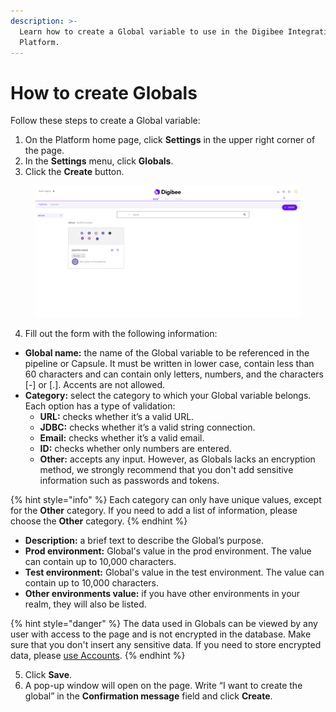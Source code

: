 ```yaml
---
description: >-
  Learn how to create a Global variable to use in the Digibee Integration
  Platform.
---
```


# How to create Globals

Follow these steps to create a Global variable:

1. On the Platform home page, click **Settings** in the upper right corner of the page.
2. In the **Settings** menu, click **Globals**.
3. Click the **Create** button.

<figure><img src="../../.gitbook/assets/create-global-NEW.gif" alt="Navigating to the Platform Settings and accessing the Globals page."><figcaption></figcaption></figure>

4. Fill out the form with the following information:

* **Global name:** the name of the Global variable to be referenced in the pipeline or Capsule. It must be written in lower case, contain less than 60 characters and can contain only letters, numbers, and the characters \[-] or \[.]. Accents are not allowed.
* **Category:** select the category to which your Global variable belongs. Each option has a type of validation:
  * **URL:** checks whether it’s a valid URL.
  * **JDBC:** checks whether it’s a valid string connection.
  * **Email:** checks whether it’s a valid email.
  * **ID:** checks whether only numbers are entered.
  * **Other:** accepts any input. However, as Globals lacks an encryption method, we strongly recommend that you don't add sensitive information such as passwords and tokens.

{% hint style="info" %}
Each category can only have unique values, except for the **Other** category. If you need to add a list of information, please choose the **Other** category.
{% endhint %}

* **Description:** a brief text to describe the Global’s purpose.
* **Prod environment:** Global's value in the prod environment. The value can contain up to 10,000 characters.
* **Test environment:** Global's value in the test environment. The value can contain up to 10,000 characters.
* **Other environments value:** if you have other environments in your realm, they will also be listed.

{% hint style="danger" %}
The data used in Globals can be viewed by any user with access to the page and is not encrypted in the database. Make sure that you don't insert any sensitive data. If you need to store encrypted data, please [use Accounts](https://docs.digibee.com/documentation/settings/accounts).​
{% endhint %}

5. Click **Save**.
6. A pop-up window will open on the page. Write “I want to create the global” in the **Confirmation message** field and click **Create**.
